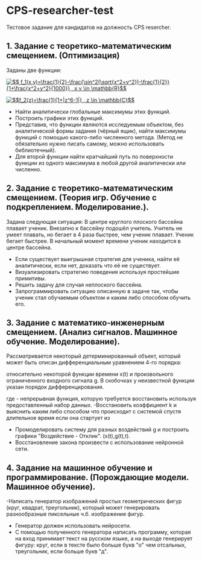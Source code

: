 # CPS-researcher-test
Тестовое задание для кандидатов на должность CPS resercher.

## 1. Задание с теоретико-математическим смещением. (Оптимизация)
Заданы две функции:

<a href="https://www.codecogs.com/eqnedit.php?latex=$$&space;f_1(x,y)=\frac{1}{2}-\frac{\sin^2(\sqrt{x^2&plus;y^2})-\frac{1}{2}}{1&plus;\frac{x^2&plus;y^2}{1000}}&space;,&space;x,y&space;\in&space;\mathbb{R}$$" target="_blank"><img src="https://latex.codecogs.com/gif.latex?$$&space;f_1(x,y)=\frac{1}{2}-\frac{\sin^2(\sqrt{x^2&plus;y^2})-\frac{1}{2}}{1&plus;\frac{x^2&plus;y^2}{1000}}&space;,&space;x,y&space;\in&space;\mathbb{R}$$" title="$$ f_1(x,y)=\frac{1}{2}-\frac{\sin^2(\sqrt{x^2+y^2})-\frac{1}{2}}{1+\frac{x^2+y^2}{1000}} , x,y \in \mathbb{R}$$" /></a>

<a href="https://www.codecogs.com/eqnedit.php?latex=$$f_2(z)=\frac{1}{1&plus;|z^6-1|}&space;,&space;z&space;\in&space;\mathbb{C}$$" target="_blank"><img src="https://latex.codecogs.com/gif.latex?$$f_2(z)=\frac{1}{1&plus;|z^6-1|}&space;,&space;z&space;\in&space;\mathbb{C}$$" title="$$f_2(z)=\frac{1}{1+|z^6-1|} , z \in \mathbb{C}$$" /></a>

- Найти аналитически глобальные максимумы этих функций.
- Построить графики этих функций.
- Представив, что функции являются исследуемым объектом, без аналитической формы задания (чёрный ящик), найти максимумы функций с помощью какого-либо численного метода. (Метод не обязательно нужно писать самому, можно использовать библиотечный).
- Для второй функции найти кратчайший путь по поверхности функции из одного максимума в любой другой аналитически или численно.

## 2. Задание с теоретико-математическим смещением. (Теория игр. Обучение с подкреплением. Моделирование.).
Задана следующая ситуация:
В центре круглого плоского бассейна плавает ученик. Внезапно к бассейну подошёл учитель. Учитель не умеет плавать, но бегает в 4 раза быстрее, чем ученик плавает. Ученик бегает быстрее. В начальный момент времени ученик находится в центре бассейна.
- Если существует выигрышная стратегия для ученика, найти её аналитически, если нет, доказать что её не существует.
- Визуализировать стратегию поведения используя простейшие примитивы.
- Решить задачу для случая неплоского бассейна.
- Запрограммировать ситуацию описанную в задаче так, чтобы ученик стал обучаемым объектом и каким либо способом обучить его. 

## 3. Задание с математико-инженерным смещением. (Анализ сигналов. Машинное обучение. Моделирование).
Рассматривается некоторый детерминированный объект, который может быть описан дифференциальным уравнением 4-го порядка:

относительно некоторой функции времени x(t) и произвольного ограниченного входного сигнала g. В скобочках у неизвестной функции указан порядок дифференцирования.

где   - непрерывная функция, которую требуется восстановить используя предоставленный набор данных.
-Восстановить коэффициент k и выяснить каким либо способом что происходит с системой спустя длительное время если она стартует из 
- Промоделировать систему для разных воздействий g и построить графики "Воздействие - Отклик". (x(t),g(t),t).
- Восстановление закона  произвести с использование нейронной сети.

## 4. Задание на машинное обучение и программирование. (Порождающие модели. Машинное обучение).
-Написать генератор изображений простых геометрических фигур (круг, квадрат, треугольник), который может генерировать разнообразные пиксельные ч.б. изображение фигур.
- Генератор должен использовать нейросети.
- С помощью полученного генератора написать программу, которая на вход принимает текст на русском языке, а на выходе генерирует фигуру: круг, если в тексте было больше букв "о" чем отсальных, треугольник, если больше букв "д".

